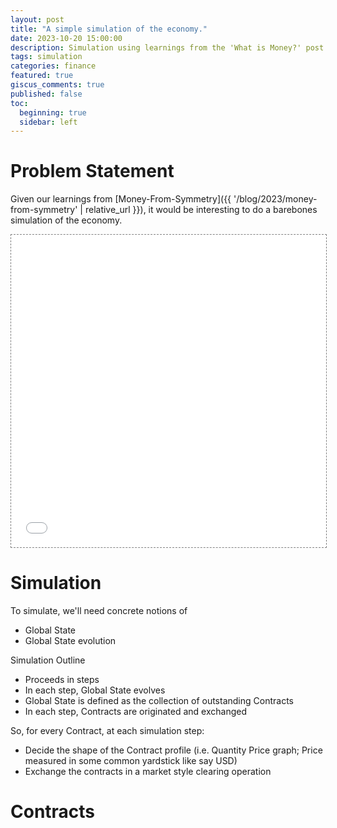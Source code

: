 ```yaml
---
layout: post
title: "A simple simulation of the economy."
date: 2023-10-20 15:00:00
description: Simulation using learnings from the 'What is Money?' post.
tags: simulation
categories: finance
featured: true
giscus_comments: true
published: false
toc:
  beginning: true
  sidebar: left
---
```


# Problem Statement

Given our learnings from [Money-From-Symmetry]({{ '/blog/2023/money-from-symmetry' | relative_url }}), it would be interesting to do a barebones simulation of the economy.

<iframe src="{{ '/assets/plotly/finance-simulation.html' | relative_url }}" frameborder='0' scrolling='no' height="500px" width="100%" style="border: 1px dashed grey;"></iframe>

# Simulation

To simulate, we'll need concrete notions of
* Global State
* Global State evolution

Simulation Outline
* Proceeds in steps
* In each step, Global State evolves
* Global State is defined as the collection of outstanding Contracts
* In each step, Contracts are originated and exchanged

So, for every Contract, at each simulation step:
* Decide the shape of the Contract profile (i.e. Quantity Price graph; Price measured in some common yardstick like say USD)
* Exchange the contracts in a market style clearing operation

# Contracts
